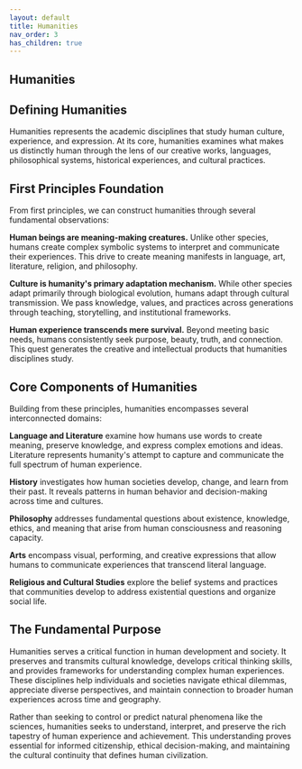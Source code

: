```yaml
---
layout: default
title: Humanities
nav_order: 3
has_children: true
---
```

## Humanities

## Defining Humanities

Humanities represents the academic disciplines that study human culture, experience, and expression. At its core, humanities examines what makes us distinctly human through the lens of our creative works, languages, philosophical systems, historical experiences, and cultural practices.

## First Principles Foundation

From first principles, we can construct humanities through several fundamental observations:

**Human beings are meaning-making creatures.** Unlike other species, humans create complex symbolic systems to interpret and communicate their experiences. This drive to create meaning manifests in language, art, literature, religion, and philosophy.

**Culture is humanity's primary adaptation mechanism.** While other species adapt primarily through biological evolution, humans adapt through cultural transmission. We pass knowledge, values, and practices across generations through teaching, storytelling, and institutional frameworks.

**Human experience transcends mere survival.** Beyond meeting basic needs, humans consistently seek purpose, beauty, truth, and connection. This quest generates the creative and intellectual products that humanities disciplines study.

## Core Components of Humanities

Building from these principles, humanities encompasses several interconnected domains:

**Language and Literature** examine how humans use words to create meaning, preserve knowledge, and express complex emotions and ideas. Literature represents humanity's attempt to capture and communicate the full spectrum of human experience.

**History** investigates how human societies develop, change, and learn from their past. It reveals patterns in human behavior and decision-making across time and cultures.

**Philosophy** addresses fundamental questions about existence, knowledge, ethics, and meaning that arise from human consciousness and reasoning capacity.

**Arts** encompass visual, performing, and creative expressions that allow humans to communicate experiences that transcend literal language.

**Religious and Cultural Studies** explore the belief systems and practices that communities develop to address existential questions and organize social life.

## The Fundamental Purpose

Humanities serves a critical function in human development and society. It preserves and transmits cultural knowledge, develops critical thinking skills, and provides frameworks for understanding complex human experiences. These disciplines help individuals and societies navigate ethical dilemmas, appreciate diverse perspectives, and maintain connection to broader human experiences across time and geography.

Rather than seeking to control or predict natural phenomena like the sciences, humanities seeks to understand, interpret, and preserve the rich tapestry of human experience and achievement. This understanding proves essential for informed citizenship, ethical decision-making, and maintaining the cultural continuity that defines human civilization.
